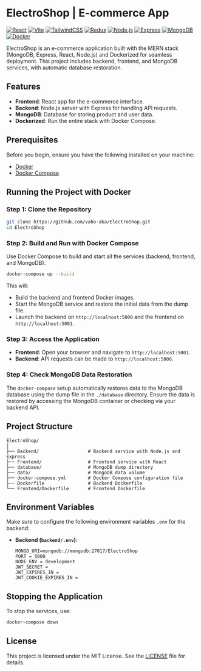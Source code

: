# ElectroShop | E-commerce App

[![React](https://img.shields.io/badge/React-18.2.0-blue.svg)](https://reactjs.org/)
[![Vite](https://img.shields.io/badge/Vite-4.2.0-yellow.svg)](https://vitejs.dev/)
[![TailwindCSS](https://img.shields.io/badge/TailwindCSS-3.3.1-06B6D4.svg)](https://tailwindcss.com/)
[![Redux](https://img.shields.io/badge/Redux-4.2.1-764ABC.svg)](https://redux.js.org/)
[![Node.js](https://img.shields.io/badge/Node.js-18.x-green.svg)](https://nodejs.org/)
[![Express](https://img.shields.io/badge/Express-4.18.2-lightgrey.svg)](https://expressjs.com/)
[![MongoDB](https://img.shields.io/badge/MongoDB-7.4.1-brightgreen.svg)](https://www.mongodb.com/)
[![Docker](https://img.shields.io/badge/Docker-blue.svg)](https://www.docker.com/)

ElectroShop is an e-commerce application built with the MERN stack (MongoDB, Express, React, Node.js) and Dockerized for seamless deployment. This project includes backend, frontend, and MongoDB services, with automatic database restoration.

## Features

- **Frontend**: React app for the e-commerce interface.
- **Backend**: Node.js server with Express for handling API requests.
- **MongoDB**: Database for storing product and user data.
- **Dockerized**: Run the entire stack with Docker Compose.

## Prerequisites

Before you begin, ensure you have the following installed on your machine:

- [Docker](https://www.docker.com/get-started)
- [Docker Compose](https://docs.docker.com/compose/install/)

## Running the Project with Docker

### Step 1: Clone the Repository

```bash
git clone https://github.com/vaho-aka/ElectroShop.git
cd ElectroShop
```

### Step 2: Build and Run with Docker Compose

Use Docker Compose to build and start all the services (backend, frontend, and MongoDB).

```bash
docker-compose up --build
```

This will:

- Build the backend and frontend Docker images.
- Start the MongoDB service and restore the initial data from the dump file.
- Launch the backend on `http://localhost:5000` and the frontend on `http://localhost:5001`.

### Step 3: Access the Application

- **Frontend**: Open your browser and navigate to `http://localhost:5001`.
- **Backend**: API requests can be made to `http://localhost:5000`.

### Step 4: Check MongoDB Data Restoration

The `docker-compose` setup automatically restores data to the MongoDB database using the dump file in the `./database` directory. Ensure the data is restored by accessing the MongoDB container or checking via your backend API.

## Project Structure

```
ElectroShop/
│
├── Backend/                  # Backend service with Node.js and Express
├── Frontend/                 # Frontend service with React
├── database/                 # MongoDB dump directory
├── data/                     # MongoDB data volume
├── docker-compose.yml        # Docker Compose configuration file
├── Dockerfile                # Backend Dockerfile
└── Frontend/Dockerfile       # Frontend Dockerfile
```

## Environment Variables

Make sure to configure the following environment variables `.env` for the backend:

- **Backend (`backend/.env`)**:
  ```
  MONGO_URI=mongodb://mongodb:27017/ElectroShop
  PORT = 5000
  NODE_ENV = development
  JWT_SECRET =
  JWT_EXPIRES_IN =
  JWT_COOKIE_EXPIRES_IN =
  ```

## Stopping the Application

To stop the services, use:

```bash
docker-compose down
```

## License

This project is licensed under the MIT License. See the [LICENSE](LICENSE) file for details.
